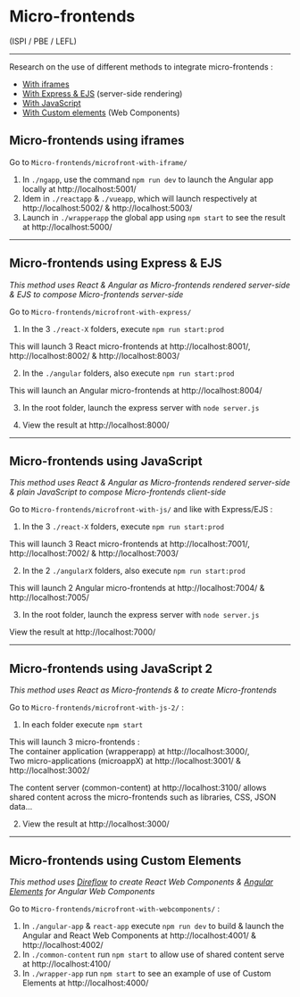 # Micro-frontends

(ISPI / PBE / LEFL)

---

Research on the use of different methods to integrate micro-frontends :

- [With iframes](#micro-frontends-using-iframes)
- [With Express & EJS](#micro-frontends-using-express--ejs) (server-side rendering)
- [With JavaScript](#micro-frontends-using-javascript)
- [With Custom elements](#micro-frontends-using-custom-elements) (Web Components)

## Micro-frontends using iframes

Go to `Micro-frontends/microfront-with-iframe/`

1. In `./ngapp`, use the command `npm run dev` to launch the Angular app locally at http://localhost:5001/
2. Idem in `./reactapp` & `./vueapp`, which will launch respectively at http://localhost:5002/ & http://localhost:5003/
3. Launch in `./wrapperapp` the global app using `npm start` to see the result at http://localhost:5000/

---

## Micro-frontends using Express & EJS

_This method uses React & Angular as Micro-frontends rendered server-side & EJS to compose Micro-frontends server-side_

Go to `Micro-frontends/microfront-with-express/`

1. In the 3 `./react-X` folders, execute `npm run start:prod`

This will launch 3 React micro-frontends at http://localhost:8001/, http://localhost:8002/ & http://localhost:8003/

2. In the `./angular` folders, also execute `npm run start:prod`

This will launch an Angular micro-frontends at http://localhost:8004/

3. In the root folder, launch the express server with `node server.js`

4. View the result at http://localhost:8000/

---

## Micro-frontends using JavaScript

_This method uses React & Angular as Micro-frontends rendered server-side & plain JavaScript to compose Micro-frontends client-side_

Go to `Micro-frontends/microfront-with-js/` and like with Express/EJS :

1. In the 3 `./react-X` folders, execute `npm run start:prod`

This will launch 3 React micro-frontends at http://localhost:7001/, http://localhost:7002/ & http://localhost:7003/

2. In the 2 `./angularX` folders, also execute `npm run start:prod`

This will launch 2 Angular micro-frontends at http://localhost:7004/ & http://localhost:7005/

3. In the root folder, launch the express server with `node server.js`

View the result at http://localhost:7000/

---

## Micro-frontends using JavaScript 2

_This method uses React as Micro-frontends & to create Micro-frontends_

Go to `Micro-frontends/microfront-with-js-2/` :

1. In each folder execute `npm start`

This will launch 3 micro-frontends :  
The container application (wrapperapp) at http://localhost:3000/,  
Two micro-applications (microappX) at http://localhost:3001/ & http://localhost:3002/

The content server (common-content) at http://localhost:3100/ allows shared content across the micro-frontends such as libraries, CSS, JSON data...

2. View the result at http://localhost:3000/

---

## Micro-frontends using Custom Elements

_This method uses [Direflow](https://direflow.io/) to create React Web Components & [Angular Elements](https://angular.io/guide/elements) for Angular Web Components_

Go to `Micro-frontends/microfront-with-webcomponents/` :

1. In `./angular-app` & `react-app` execute `npm run dev` to build & launch the Angular and React Web Components at http://localhost:4001/ & http://localhost:4002/
2. In `./common-content` run `npm start` to allow use of shared content serve at http://localhost:4100/
3. In `./wrapper-app` run `npm start` to see an example of use of Custom Elements at http://localhost:4000/
